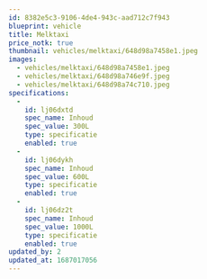 ```yaml
---
id: 8382e5c3-9106-4de4-943c-aad712c7f943
blueprint: vehicle
title: Melktaxi
price_notk: true
thumbnail: vehicles/melktaxi/648d98a7458e1.jpeg
images:
  - vehicles/melktaxi/648d98a7458e1.jpeg
  - vehicles/melktaxi/648d98a746e9f.jpeg
  - vehicles/melktaxi/648d98a74c710.jpeg
specifications:
  -
    id: lj06dxtd
    spec_name: Inhoud
    spec_value: 300L
    type: specificatie
    enabled: true
  -
    id: lj06dykh
    spec_name: Inhoud
    spec_value: 600L
    type: specificatie
    enabled: true
  -
    id: lj06dz2t
    spec_name: Inhoud
    spec_value: 1000L
    type: specificatie
    enabled: true
updated_by: 2
updated_at: 1687017056
---
```

